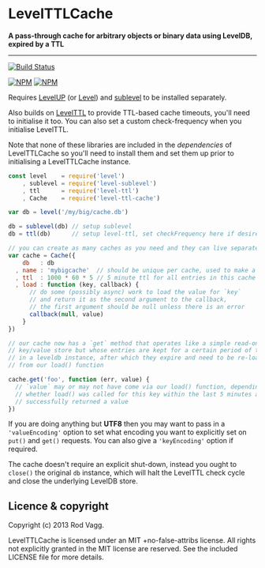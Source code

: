 LevelTTLCache
=============

**A pass-through cache for arbitrary objects or binary data using LevelDB, expired by a TTL**

---------------------------------------------

[![Build Status](https://secure.travis-ci.org/rvagg/level-ttl-cache.png)](http://travis-ci.org/rvagg/level-ttl-cache)

[![NPM](https://nodei.co/npm/level-ttl-cache.png?downloads=true&downloadRank=true)](https://nodei.co/npm/level-ttl-cache/)
[![NPM](https://nodei.co/npm-dl/level-ttl-cache.png?months=6&height=3)](https://nodei.co/npm/level-ttl-cache/)

Requires [LevelUP](https://github.com/rvagg/node-levelup) (or [Level](https://github.com/level/level)) and [sublevel](https://github.com/dominictarr/level-sublevel) to be installed separately.

Also builds on [LevelTTL](https://github.com/rvagg/node-level-ttl) to provide TTL-based cache timeouts, you'll need to initialise it too. You can also set a custom check-frequency when you initialise LevelTTL.

Note that none of these libraries are included in the *dependencies* of LevelTTLCache so you'll need to install them and set them up prior to initialising a LevelTTLCache instance.

```js
const level    = require('level')
    , sublevel = require('level-sublevel')
    , ttl      = require('level-ttl')
    , Cache    = require('level-ttl-cache')

var db = level('/my/big/cache.db')

db = sublevel(db) // setup sublevel
db = ttl(db)      // setup level-ttl, set checkFrequency here if desired

// you can create as many caches as you need and they can live separately
var cache = Cache({
    db   : db
  , name : 'mybigcache'  // should be unique per cache, used to make a sublevel
  , ttl  : 1000 * 60 * 5 // 5 minute ttl for all entries in this cache
  , load : function (key, callback) {
      // do some (possibly async) work to load the value for `key`
      // and return it as the second argument to the callback,
      // the first argument should be null unless there is an error
      callback(null, value)
    }
})

// our cache now has a `get` method that operates like a simple read-only
// key/value store but whose entries are kept for a certain period of time
// in a leveldb instance, after which they expire and need to be re-loaded
// from our load() function

cache.get('foo', function (err, value) {
  // `value` may or may not have come via our load() function, depending on
  // whether load() was called for this key within the last 5 minutes and
  // successfully returned a value
})
```

If you are doing anything but **UTF8** then you may want to pass in a `'valueEncoding'` option to set what encoding you want to explicitly set on `put()` and `get()` requests. You can also give a `'keyEncoding'` option if required.

The cache doesn't require an explicit shut-down, instead you ought to `close()` the original `db` instance, which will halt the LevelTTL check cycle and close the underlying LevelDB store.

<a name="licence"></a>
Licence &amp; copyright
-------------------

Copyright (c) 2013 Rod Vagg.

LevelTTLCache is licensed under an MIT +no-false-attribs license. All rights not explicitly granted in the MIT license are reserved. See the included LICENSE file for more details.